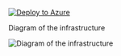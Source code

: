 [![Deploy to Azure](https://aka.ms/deploytoazurebutton)](https://portal.azure.com/#create/Microsoft.Template/uri/https%3A%2F%2Fraw.githubusercontent.com%2Fjimgodden%2FAzure_Networking_Labs%2Fmain%2FAppgw_Rewrites%2Fsrc%2Fmain.json)


Diagram of the infrastructure

![Diagram of the infrastructure](diagram.drawio.png)
